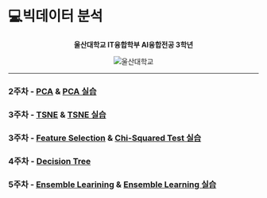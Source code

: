 # 💻빅데이터 분석

<div align = "center">

**울산대학교 IT융합학부 AI융합전공 3학년**

![울산대학교](https://github.com/user-attachments/assets/368600a7-4479-4e05-92ee-76c60d9d4d27)

</div>

---

### 2주차 - [PCA](https://github.com/Do-heewan/Big_Data_Analysis/blob/main/2%EC%A3%BC%EC%B0%A8/2%EC%A3%BC%EC%B0%A8%20-%20PCA.md) & [PCA 실습](https://github.com/Do-heewan/Big_Data_Analysis/blob/main/2%EC%A3%BC%EC%B0%A8/PCA.ipynb)

### 3주차 - [TSNE](https://github.com/Do-heewan/Big_Data_Analysis/blob/main/3%EC%A3%BC%EC%B0%A8/3%EC%A3%BC%EC%B0%A8%20-%20TSNE.md) & [TSNE 실습](https://github.com/Do-heewan/Big_Data_Analysis/blob/main/3%EC%A3%BC%EC%B0%A8/TSNE.ipynb)

### 3주차 - [Feature Selection](https://github.com/Do-heewan/Big_Data_Analysis/blob/main/3%EC%A3%BC%EC%B0%A8/3%EC%A3%BC%EC%B0%A8%20(1)%20-%20Feature%20Selection.md) & [Chi-Squared Test 실습](https://github.com/Do-heewan/Big_Data_Analysis/blob/main/3%EC%A3%BC%EC%B0%A8/Chi_Squared_Test.ipynb)

### 4주차 - [Decision Tree](https://github.com/Do-heewan/Big_Data_Analysis/blob/main/4%EC%A3%BC%EC%B0%A8/4%EC%A3%BC%EC%B0%A8%20-%20Decision%20Tree.md)

### 5주차 - [Ensemble Learining](https://github.com/Do-heewan/Big_Data_Analysis/blob/main/5%EC%A3%BC%EC%B0%A8/5%EC%A3%BC%EC%B0%A8%20-%20Ensemble%20Learning.md) & [Ensemble Learning 실습](https://github.com/Do-heewan/Big_Data_Analysis/blob/main/5%EC%A3%BC%EC%B0%A8/Ensemble_Learning.ipynb)